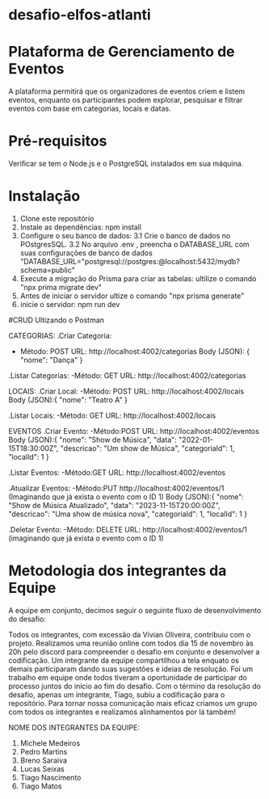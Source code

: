 # desafio-elfos-atlanti
# Plataforma de Gerenciamento de Eventos 
A plataforma permitirá que os organizadores de eventos criem e listem eventos, enquanto os participantes podem explorar, pesquisar e filtrar eventos com base em categorias, locais e datas.

# Pré-requisitos
Verificar se tem o Node.js e o PostgreSQL instalados em sua máquina.

# Instalação
1. Clone este repositório
2. Instale as dependências:  npm install
3. Configure o seu banco de dados: 
3.1 Crie o banco de dados no POstgresSQL.
3.2 No arquivo .env , preencha o DATABASE_URL com suas configurações de banco de dados "DATABASE_URL="postgresql://postgres:@localhost:5432/mydb?schema=public"
4. Execute a migração do Prisma para criar as tabelas: ultilize o comando "npx prima migrate dev"
5. Antes de iniciar o servidor ultize o comando "npx prisma generate"
6. inicie o servidor: npm run dev

#CRUD 
Ultizando o Postman

CATEGORIAS:
.Criar Categoria: 
   - Método: POST
     URL: http://localhost:4002/categorias
     Body (JSON): {
                      "nome": "Dança"
     }
     
.Listar Categorias:
   -Método: GET
   URL: http://localhost:4002/categorias

LOCAIS:
.Criar Local:
    -Método: POST
     URL: http://localhost:4002/locais
     Body (JSON):{
              "nome": "Teatro A"
     }
     
.Listar Locais: 
    -Método: GET
     URL: http://localhost:4002/locais

EVENTOS
.Criar Evento:
    -Método:POST
     URL: http://localhost:4002/eventos
     Body (JSON):{
             "nome": "Show de Música",
             "data": "2022-01-15T18:30:00Z",
             "descricao": "Um  show de Música",
             "categoriaId": 1,
             "localId": 1
     }

.Listar Eventos:
    -Método:GET
     URL: http://localhost:4002/eventos

.Atualizar Eventos:
    -Método:PUT
     http://localhost:4002/eventos/1 (Imaginando que já exista o evento com o ID 1)
     Body (JSON):{
             "nome": "Show de Música Atualizado",
             "data": "2023-11-15T20:00:00Z",
             "descricao": "Uma show de música nova",
             "categoriaId": 1,
             "localId": 1
    }

.Deletar Evento:
     -Método: DELETE
      URL: http://localhost:4002/eventos/1 (imaginando que já exista o evento com o ID 1)

# Metodologia dos integrantes da Equipe
A equipe em conjunto, decimos seguir o seguinte fluxo de desenvolvimento do desafio:

Todos os integrantes, com excessão da Vivian Oliveira, contribuiu com o projeto. 
Realizamos uma reunião online com todos dia 15 de novembro às 20h pelo discord para compreender o desafio em conjunto
e desenvolver a codificação. Um integrante da equipe compartilhou a tela enquato os demais participaram dando suas sugestões e ideias de resolução. 
Foi um trabalho em equipe onde todos tiveram a oportunidade de participar do processo juntos do início ao fim do desafio. 
Com o término da resolução do desafio, apenas um integrante, Tiago, subiu a codificação para o repositório. 
Para tornar nossa comunicação mais eficaz criamos um grupo com todos os integrantes e realizamos alinhamentos por lá também!

NOME DOS INTEGRANTES DA EQUIPE:
1. Michele Medeiros
2. Pedro Martins
3. Breno Saraiva
4. Lucas Seixas
5. Tiago Nascimento
6. Tiago Matos
